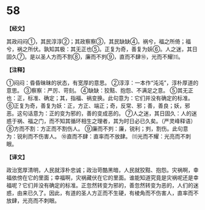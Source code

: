 # 58

**【经文】**

其政闷闷①，其民淳淳②；其政察察③，其民缺缺④。祸兮，福之所倚；福兮，祸之所伏。孰知其极：其无正也⑤。正复为奇，善复为妖⑥。人之迷，其日固久⑦。是以圣人方而不割⑧，廉而不刿⑨，直而不肆⑩，光而不耀⑾。

**【注释】**

①闷闷：昏昏昧昧的状态，有宽厚的意思。
②淳淳：一本作“沌沌”，淳朴厚道的意思。
③察察：严厉、苛刻。
④缺缺：狡黠、抱怨、不满足之意。
⑤其无正也：正，标准、确定；其，指福、祸变换。此句意为：它们并没有确定的标准。
⑥正复为奇，善复为妖：正，方正、端正；奇，反常、邪；善，善良；妖，邪恶。这句话意为：正的变为邪的，善的变成恶的。
⑦人之迷，其日固久：人的迷惑于祸、福之门，而不知其循环相生之理者，其为时日必已久矣。（严灵峰释语）
⑧方而不割：方正而不割伤人。
⑨廉而不刿：廉，锐利；刿，割伤。此句意为：锐利而不伤害人。
⑩直而不肆：直率而不放肆。
⑾光而不耀：光亮而不刺眼。

**【译文】**

政治宽厚清明，人民就淳朴忠诚；政治苛酷黑暗，人民就狡黠、抱怨。灾祸啊，幸福依傍在它的里面；幸福啊，灾祸藏伏在它的里面。谁能知道究竟是灾祸呢还是幸福呢？它们并没有确定的标准。正忽然转变为邪的，善忽然转变为恶的，人们的迷惑，由来已久了。因此，有道的圣人方正而不生硬，有棱角而不伤害人，直率而不放肆，光亮而不刺眼。
